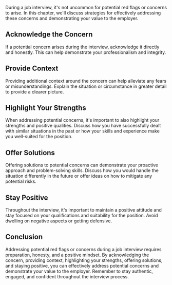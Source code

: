 
During a job interview, it's not uncommon for potential red flags or concerns to arise. In this chapter, we'll discuss strategies for effectively addressing these concerns and demonstrating your value to the employer.

Acknowledge the Concern
-----------------------

If a potential concern arises during the interview, acknowledge it directly and honestly. This can help demonstrate your professionalism and integrity.

Provide Context
---------------

Providing additional context around the concern can help alleviate any fears or misunderstandings. Explain the situation or circumstance in greater detail to provide a clearer picture.

Highlight Your Strengths
------------------------

When addressing potential concerns, it's important to also highlight your strengths and positive qualities. Discuss how you have successfully dealt with similar situations in the past or how your skills and experience make you well-suited for the position.

Offer Solutions
---------------

Offering solutions to potential concerns can demonstrate your proactive approach and problem-solving skills. Discuss how you would handle the situation differently in the future or offer ideas on how to mitigate any potential risks.

Stay Positive
-------------

Throughout the interview, it's important to maintain a positive attitude and stay focused on your qualifications and suitability for the position. Avoid dwelling on negative aspects or getting defensive.

Conclusion
----------

Addressing potential red flags or concerns during a job interview requires preparation, honesty, and a positive mindset. By acknowledging the concern, providing context, highlighting your strengths, offering solutions, and staying positive, you can effectively address potential concerns and demonstrate your value to the employer. Remember to stay authentic, engaged, and confident throughout the interview process.
